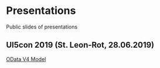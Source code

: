 # Presentations

Public slides of presentations

## UI5con 2019 (St. Leon-Rot, 28.06.2019)

[OData V4 Model](./2019.06.28_UI5con_Rot/2019.06.28_UI5con_OData_V4.pdf)

